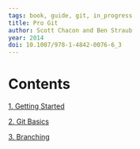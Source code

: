 ```yaml
---
tags: book, guide, git, in_progress
title: Pro Git
author: Scott Chacon and Ben Straub
year: 2014
doi: 10.1007/978-1-4842-0076-6_3
---
```

# Contents

[1. Getting Started](./1.%20Getting%20Started.md)

[2. Git Basics](2.%20Git%20Basics.md) 

[3. Branching](3.%20Branching.md)

